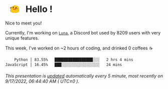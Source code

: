 <h1>   <img src="./spoinky.gif" style="vertical-align:middle;" width="30px">   Hello ! </h1>

Nice to meet you!

Currently, I'm working on <a href='https://github.com/Asgarrrr/Luna'>`Luna`</a>, a Discord bot used by 8209 users with very unique features.

This week, I've worked on ~2 hours of coding, and drinked 0 coffees ☕

```
    Python │ 83.55%   █████████████████░░░   2 hrs 4 mins
JavaScript │ 16.45%   ███░░░░░░░░░░░░░░░░░   24 mins
```

###### This presentation is [updated](https://github.com/Asgarrrr) automatically every 5 minute, most recently on 9/17/2022, 06:44:40 AM ( UTC±0 ).